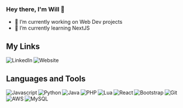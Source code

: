 ### Hey there, I'm Will 👋

- 🔭 I’m currently working on Web Dev projects
- 🌱 I’m currently learning NextJS

## My Links
[<img align="left" alt="LinkedIn" src="https://img.shields.io/badge/linkedin-%230077B5.svg?&style=for-the-badge&logo=linkedin&logoColor=white" />][linkedin]
[<img align="left" alt="Website" src="https://img.shields.io/badge/My%20Site-willrowe.gq-%23fabeaa?style=for-the-badge" />][website]

<br />

## Languages and Tools
<img alt="Javascript" align="left" src="https://img.shields.io/badge/javascript%20-%23323330.svg?&style=for-the-badge&logo=javascript&logoColor=%23F7DF1E"/>
<img alt="Python" align="left" src="https://img.shields.io/badge/python%20-%2314354C.svg?&style=for-the-badge&logo=python&logoColor=white"/>
<img alt="Java" align="left" src="https://img.shields.io/badge/java-%23ED8B00.svg?&style=for-the-badge&logo=java&logoColor=white"/>
<img alt="PHP" align="left" src="https://img.shields.io/badge/php-%23777BB4.svg?&style=for-the-badge&logo=php&logoColor=white"/>
<img alt="Lua" align="left" src="https://img.shields.io/badge/lua-%232C2D72.svg?&style=for-the-badge&logo=lua&logoColor=white"/>
<img alt="React" align="left" src="https://img.shields.io/badge/react%20-%2320232a.svg?&style=for-the-badge&logo=react&logoColor=%2361DAFB"/>
<img alt="Bootstrap" align="left" src="https://img.shields.io/badge/bootstrap%20-%23563D7C.svg?&style=for-the-badge&logo=bootstrap&logoColor=white"/>
<img alt="Git" align="left" src="https://img.shields.io/badge/git%20-%23F05033.svg?&style=for-the-badge&logo=git&logoColor=white"/>
<img alt="AWS" align="left" src="https://img.shields.io/badge/AWS%20-%23FF9900.svg?&style=for-the-badge&logo=amazon-aws&logoColor=white"/>
<img alt="MySQL" align="left" src="https://img.shields.io/badge/mysql-%2300f.svg?&style=for-the-badge&logo=mysql&logoColor=white"/>


[linkedin]: https://www.linkedin.com/in/william-j-rowe/
[website]: http://willrowe.gq


